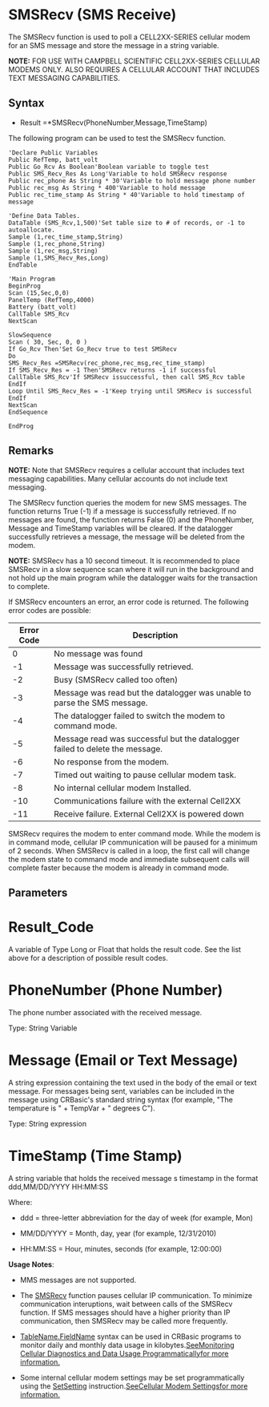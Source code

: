 # SMSRecv (SMS Receive)

The SMSRecv function is used to poll a CELL2XX-SERIES cellular modem for an SMS message and store the message in a string variable.

**NOTE:** FOR USE WITH CAMPBELL SCIENTIFIC CELL2XX-SERIES CELLULAR MODEMS ONLY. ALSO REQUIRES A CELLULAR ACCOUNT THAT INCLUDES TEXT MESSAGING CAPABILITIES.

## Syntax

- Result =\*SMSRecv(PhoneNumber,Message,TimeStamp)

The following program can be used to test the SMSRecv function.

```
'Declare Public Variables
Public RefTemp, batt_volt
Public Go_Rcv As Boolean'Boolean variable to toggle test
Public SMS_Recv_Res As Long'Variable to hold SMSRecv response
Public rec_phone As String * 30'Variable to hold message phone number
Public rec_msg As String * 400'Variable to hold message
Public rec_time_stamp As String * 40'Variable to hold timestamp of message

'Define Data Tables.
DataTable (SMS_Rcv,1,500)'Set table size to # of records, or -1 to autoallocate.
Sample (1,rec_time_stamp,String)
Sample (1,rec_phone,String)
Sample (1,rec_msg,String)
Sample (1,SMS_Recv_Res,Long)
EndTable

'Main Program
BeginProg
Scan (15,Sec,0,0)
PanelTemp (RefTemp,4000)
Battery (batt_volt)
CallTable SMS_Rcv
NextScan

SlowSequence
Scan ( 30, Sec, 0, 0 )
If Go_Rcv Then'Set Go_Recv true to test SMSRecv
Do
SMS_Recv_Res =SMSRecv(rec_phone,rec_msg,rec_time_stamp)
If SMS_Recv_Res = -1 Then'SMSRecv returns -1 if successful
CallTable SMS_Rcv'If SMSRecv issuccessful, then call SMS_Rcv table
EndIf
Loop Until SMS_Recv_Res = -1'Keep trying until SMSRecv is successful
EndIf
NextScan
EndSequence

EndProg
```

## Remarks

**NOTE:** Note that SMSRecv requires a cellular account that includes text messaging capabilities. Many cellular accounts do not include text messaging.

The SMSRecv function queries the modem for new SMS messages. The function returns True (-1) if a message is successfully retrieved. If no messages are found, the function returns False (0) and the PhoneNumber, Message and TimeStamp variables will be cleared. If the datalogger successfully retrieves a message, the message will be deleted from the modem.

**NOTE:** SMSRecv has a 10 second timeout. It is recommended to place SMSRecv in a slow sequence scan where it will run in the background and not hold up the main program while the datalogger waits for the transaction to complete.

If SMSRecv encounters an error, an error code is returned. The following error codes are possible:

| Error Code | Description                                                                  |
| ---------- | ---------------------------------------------------------------------------- |
| 0          | No message was found                                                         |
| -1         | Message was successfully retrieved.                                          |
| -2         | Busy (SMSRecv called too often)                                              |
| -3         | Message was read but the datalogger was unable to parse the SMS message.     |
| -4         | The datalogger failed to switch the modem to command mode.                   |
| -5         | Message read was successful but the datalogger failed to delete the message. |
| -6         | No response from the modem.                                                  |
| -7         | Timed out waiting to pause cellular modem task.                              |
| -8         | No internal cellular modem Installed.                                        |
| -10        | Communications failure with the external Cell2XX                             |
| -11        | Receive failure. External Cell2XX is powered down                            |

SMSRecv requires the modem to enter command mode. While the modem is in command mode, cellular IP communication will be paused for a minimum of 2 seconds. When SMSRecv is called in a loop, the first call will change the modem state to command mode and immediate subsequent calls will complete faster because the modem is already in command mode.

## Parameters

# Result_Code

A variable of Type Long or Float that holds the result code. See the list above for a description of possible result codes.

# PhoneNumber (Phone Number)

The phone number associated with the received message.

Type: String Variable

# Message (Email or Text Message)

A string expression containing the text used in the body of the email or text message. For messages being sent, variables can be included in the message using CRBasic's standard string syntax (for example, "The temperature is " + TempVar + " degrees C").

Type: String expression

# TimeStamp (Time Stamp)

A string variable that holds the received message s timestamp in the format ddd,MM/DD/YYYY HH:MM:SS

Where:

- ddd = three-letter abbreviation for the day of week (for example, Mon)

- MM/DD/YYYY = Month, day, year (for example, 12/31/2010)

- HH:MM:SS = Hour, minutes, seconds (for example, 12:00:00)

**Usage Notes**:

- MMS messages are not supported.

- The [SMSRecv](#) function pauses cellular IP communication. To minimize communication interuptions, wait between calls of the SMSRecv function. If SMS messages should have a higher priority than IP communication, then SMSRecv may be called more frequently.

- [TableName.FieldName](tablenamefieldname.md) syntax can be used in CRBasic programs to monitor daily and monthly data usage in kilobytes.[SeeMonitoring Cellular Diagnostics and Data Usage Programmaticallyfor more information.](Monitoring%20Cellular.md)

- Some internal cellular modem settings may be set programmatically using the [SetSetting](setstatussetsetting.md) instruction.[SeeCellular Modem Settingsfor more information.](cellmodemsettings.md)
